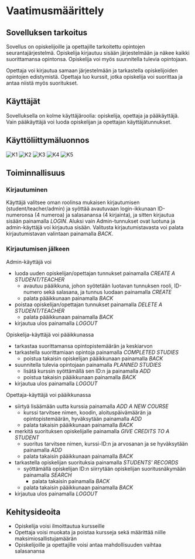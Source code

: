 # Vaatimusmäärittely

## Sovelluksen tarkoitus
Sovellus on opiskelijoille ja opettajille tarkoitettu opintojen seurantajärjestelmä. Opiskelija kirjautuu sisään järjestelmään ja näkee kaikki suorittamansa opintonsa. Opiskelija voi myös suunnitella tulevia opintojaan. 

Opettaja voi kirjautua samaan järjestelmään ja tarkastella opiskelijoiden opintojen edistymistä. Opettaja luo kurssit, jotka opiskelija voi suorittaa ja antaa niistä myös suoritukset.

## Käyttäjät
Sovelluksella on kolme käyttäjäroolia: opiskelija, opettaja ja pääkäyttäjä. Vain pääkäyttäjä voi luoda opiskelijan ja opettajan käyttäjätunnukset.

## Käyttöliittymäluonnos

![K1](https://github.com/tuulipo/Kuvat/blob/main/k%C3%A4ytt%C3%B6liittymap1.PNG)
![K2](https://github.com/tuulipo/Kuvat/blob/main/k%C3%A4ytt%C3%B6liittymap2.PNG)
![K3](https://github.com/tuulipo/Kuvat/blob/main/k%C3%A4ytt%C3%B6liittymap3.PNG)
![K4](https://github.com/tuulipo/Kuvat/blob/main/k%C3%A4ytt%C3%B6liittymap4.PNG)
![K5](https://github.com/tuulipo/Kuvat/blob/main/k%C3%A4ytt%C3%B6liittymap5.PNG)

## Toiminnallisuus

### Kirjautuminen
Käyttäjä valitsee oman roolinsa mukaisen kirjautumisen (student/teacher/admin) ja syöttää avautuvaan login-ikkunaan ID-numeronsa (4 numeroa) ja salasanansa (4 kirjainta), ja sitten kirjautua sisään painamalla *LOGIN*. Aluksi vain Admin-tunnukset ovat luotuna ja admin-käyttäjä voi kirjautua sisään. Valitusta kirjautumistavasta voi palata kirjautumistavan valintaan painamalla *BACK*.

### Kirjautumisen jälkeen

Admin-käyttäjä voi

* luoda uuden opiskelijan/opettajan tunnukset painamalla *CREATE A STUDENT/TEACHER*
  * avautuu pääikkuna, johon syötetään luotavan tunnuksen rooli, ID-numero sekä salasana, ja tunnus luodaan painamalla *CREATE*
  * palata pääikkunaan painamalla *BACK*
* poistaa opiskelijan/opettajan tunnukset painamalla *DELETE A STUDENT/TEACHER*
  * palata pääikkunaan painamalla *BACK*
* kirjautua ulos painamalla *LOGOUT*
 
Opiskelija-käyttäjä voi pääikkunassa

* tarkastaa suorittamansa opintopistemäärän ja keskiarvon
* tarkastella suorittamiaan opintoja painamalla *COMPLETED STUDIES*
  * poistua takaisin opiskelijan pääikkunaan painamalla *BACK*
* suunnitella tulevia opintojaan painamalla *PLANNED STUDIES* 
  * lisätä kurssin syöttämällä sen ID:n ja painamalla *ADD*
  * poistua takaisin pääikkunaan painamalla *BACK*
* kirjautua ulos painamalla *LOGOUT*

Opettaja-käyttäjä voi pääikkunassa

* siirtyä lisäämään uutta kurssia painamalla *ADD A NEW COURSE*
  * kurssi tarvitsee nimen, koodin, aloituspäivämäärän ja opintopistemäärän, hyväksytään painamalla *ADD*
  * palata takaisin pääikkunaan painamalla *BACK*
* merkitä suorituksen opiskelijalle painamalla *GIVE CREDITS TO A STUDENT*
  * suoritus tarvitsee nimen, kurssi-ID:n ja arvosanan ja se hyväksytään painamalla *ADD*
  * palata takaisin pääikkunaan painamalla *BACK*
* tarkastella opiskelijan suorituksia painamalla *STUDENTS' RECORDS*
  * syöttämällä opiskelijan ID:n siirrytään opiskelijan suoritusnäkymään painamalla *SEARCH*
    * palata takaisin painamalla *BACK*
  * palata takaisin pääikkunaan painamalla *BACK*
* kirjautua ulos painamalla *LOGOUT*
   

## Kehitysideoita
* Opiskelija voisi ilmoittautua kursseille
* Opettaja voisi muokata ja poistaa kursseja sekä määrittää niille maksimiosallistujamäärän
* Opiskelijoille ja opettajille voisi antaa mahdollisuuden vaihtaa salasanansa
